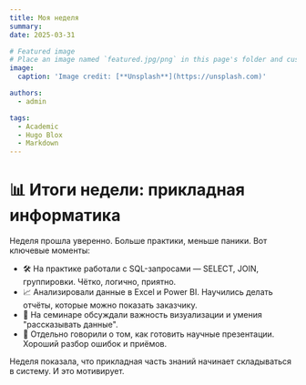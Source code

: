 ```yaml
---
title: Моя неделя
summary: 
date: 2025-03-31

# Featured image
# Place an image named `featured.jpg/png` in this page's folder and customize its options here.
image:
  caption: 'Image credit: [**Unsplash**](https://unsplash.com)'

authors:
  - admin

tags:
  - Academic
  - Hugo Blox
  - Markdown
---
```


# 📊 Итоги недели: прикладная информатика

Неделя прошла уверенно. Больше практики, меньше паники. Вот ключевые моменты:

- 🛠 На практике работали с SQL-запросами — SELECT, JOIN, группировки. Чётко, логично, приятно.
- 📈 Анализировали данные в Excel и Power BI. Научились делать отчёты, которые можно показать заказчику.
- 💬 На семинаре обсуждали важность визуализации и умения "рассказывать данные".
- 🎯 Отдельно говорили о том, как готовить научные презентации. Хороший разбор ошибок и приёмов.

Неделя показала, что прикладная часть знаний начинает складываться в систему. И это мотивирует.

